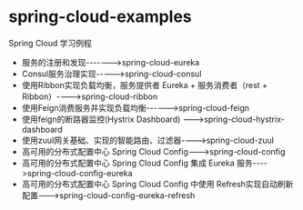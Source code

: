 # spring-cloud-examples
Spring Cloud 学习例程

- 服务的注册和发现------->spring-cloud-eureka
- Consul服务治理实现----->spring-cloud-consul
- 使用Ribbon实现负载均衡，服务提供者 Eureka + 服务消费者（rest + Ribbon）---->spring-cloud-ribbon
- 使用Feign消费服务并实现负载均衡------>spring-cloud-feign
- 使用feign的断路器监控(Hystrix Dashboard) --->spring-cloud-hystrix-dashboard
- 使用zuul网关基础、实现的智能路由、过滤器---->spring-cloud-zuul
- 高可用的分布式配置中心 Spring Cloud Config--->spring-cloud-config
- 高可用的分布式配置中心 Spring Cloud Config 集成 Eureka 服务---->spring-cloud-config-eureka
- 高可用的分布式配置中心 Spring Cloud Config 中使用 Refresh实现自动刷新配置--->spring-cloud-config-eureka-refresh
